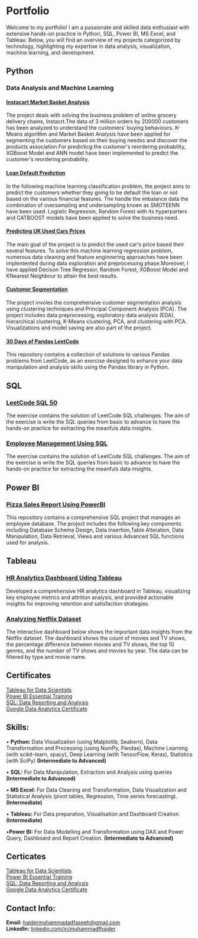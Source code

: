 # Portfolio

Welcome to my portfolio! I am a passionate and skilled data enthusiast with extensive hands-on practice in Python, SQL, Power BI, MS Excel, and Tableau. Below, you will find an overview of my projects categorized by technology, highlighting my expertise in data analysis, visualization, machine learning, and development.

## Python


### Data Analysis and Machine Learning
#### [Instacart Market Basket  Analysis](https://github.com/muhammadfhaider12/InstacartMarketBasketAnalysis)  
The project deals with solving the business problem of online grocery delivery chains, Instacrt.The data of 3 million orders by 200000 customers has been analyzed to understand the customers' buying behaviours. K-Means algorithm and Market Basket Analysis have been applied for segmenting the customers based on their buying needss and discover the products association.For predicticg the customer's reordering probability, XGBoost Model and ANN model have been implemented to predict the customer's reordering probability. 
  
#### [Loan Default Prediction](https://github.com/muhammadfhaider12/loan-default-prediction)
In the following machine learning classification problem, the project aims to predict the customers whether they going to be default the loan or not based on the various financial features. The handle the imbalance data the combination of oversampling and undersampling knoen as SMOTEENN have been used. Logistic Regression, Random Forest with its hyperparters and CATBOOST models have been applied to solve the business need.  
  
#### [Predicting UK Used  Cars Prices](https://github.com/muhammadfhaider12/predicting-uk-used-cars-prices)  
The main goal of the project is to predict the used car's price based their several features. To solve this machine learning regression problem, numerous data cleaning and feature enginnering approaches have been implentented during data exploration and preprocessing phase.Moreover, I have applied Decison Tree Regressor, Random Forest, XGBoost Model and KNearest Neighbour to attain the best results. 
  
#### [Customer Segmentation](https://github.com/muhammadfhaider12/customer-segmentation-using-kmeans)  
The project involes the comprehensive customer segmentation analysis using clustering techniques and Principal Component Analysis (PCA). The project includes data preprocessing, exploratory data analysis (EDA), hierarchical clustering, K-Means clustering, PCA, and clustering with PCA. Visualizations and model saving are also part of the project.  
  
#### [30 Days of Pandas LeetCode](https://github.com/muhammadfhaider12/30-days-of--pandas-leetcode/blob/main/30-days-of-%20pandas-leetcode.ipynb)  
This repository contains a collection of solutions to various Pandas problems from LeetCode, as an exercise designed to enhance your data manipulation and analysis skills using the Pandas library in Python.

   
## SQL
### [LeetCode SQL 50](https://github.com/muhammadfhaider12/sql-queries)  
The exercise contains the solution of LeetCode SQL challenges. The aim of the exercise is write the SQL queries from basic to advance to have the hands-on practice for extracting the meanfuls data insights.  
  
### [Employee Management Using SQL](https://github.com/muhammadfhaider12/employee-management-system-using-sql/tree/main)  
The exercise contains the solution of LeetCode SQL challenges. The aim of the exercise is write the SQL queries from basic to advance to have the hands-on practice for extracting the meanfuls data insights.
  
  
## Power BI
### [Pizza Sales Report Using PowerBI](https://github.com/muhammadfhaider12/pizza-sales-report-using-powerbi)    
This repository contains a comprehensive SQL project that manages an employee database. The project includes the following key components including Database Schema Design, Data Insertion,Table Alteration, Data Manipulation, Data Retrieval, Views and various Advanced SQL functions used for analysis.


## Tableau  
### [HR Analytics Dashboard Uding Tableau](https://github.com/muhammadfhaider12/hr-analytics-dashboard-using-tableau/tree/main)  
Developed a comprehensive HR analytics dashboard in Tableau, visualizing key employee metrics and attrition analysis, and provided actionable insights for improving retention and satisfaction strategies.
### [Analyzing Netflix Dataset](https://github.com/muhammadfhaider12/netflix-dashboard-using-tableau/blob/main/netflix-insights/Dashboard.png)  
The interactive dashboard below shows the important data insights from the Netflix dataset. The dashboard shows the count of movies and TV shows, the percentage difference between movies and TV shows, the top 10 genres, and the number of TV shows and movies by year. The data can be filtered by type and movie name.  
  
## Certificates  
[Tableau for Data Scientists](haidermuhammadfaseeh@gmail.com)  
[Power BI Essential Training](haidermuhammadfaseeh@gmail.com)   
[SQL: Data Reporting and Analysis](haidermuhammadfaseeh@gmail.com)  
[Google Data Analytics Certificate](haidermuhammadfaseeh@gmail.com)  



## Skills:
• **Python:** Data Visualization (using Matplotlib, Seaborn), Data Transformation and Processing (using NumPy, Pandas), Machine Learning (with scikit-learn, spacy), Deep Learning (with TensorFlow, Keras), Statistics (with SciPy) **(Intermediate to Advanced)**   

  
•	**SQL:** For Data Manipulation, Extraction and Analysis using queries **(Intermediate to Advanced)**  
  
•	**MS Excel:** For Data Cleaning and Transformation, Data Visualization and Statistical Analysis (pivot tables, Regression, Time series forecasting).  **(Intermediate)**  
  
•	**Tableau:** For Data preparation, Visualisation and Dashboard Creation. **(Intermediate)**    
  
•**Power BI:** For Data Modelling and Transformation using DAX and Power Query, Dashboard and Report Creation. **(Intermediate to Advanced)**  


## Certicates 

[Tableau for Data Scientists](https://github.com/muhammadfhaider12/portfolio/blob/main/Certificates/Tableau%20for%20Data%20Scientists.pdf)  
[Power BI Essential Training](https://github.com/muhammadfhaider12/portfolio/blob/main/Certificates/Power%20BI%20Essential%20Training%20.pdf)   
[SQL: Data Reporting and Analysis](https://github.com/muhammadfhaider12/portfolio/blob/main/Certificates/SQL%20Data%20Reporting%20and%20Analysis.pdf)  
[Google Data Analytics Certificate](https://github.com/muhammadfhaider12/portfolio/blob/main/Certificates/Google%20Data%20Analytics.pdf)  

## Contact Info:  
**Email:**       <haidermuhammadadfaseeh@gmail.com>   
**LinkedIn:** [linkedin.com/in/muhammadfhaider](linkedin.com/in/muhammadfhaider)


